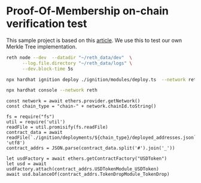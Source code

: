 # Proof-Of-Membership on-chain verification test

This sample project is based on this [article](https://soliditydeveloper.com/merkle-tree). We use this to test our own Merkle Tree implementation.

```BASH
reth node --dev  --datadir "~/reth_data/dev"  \
      --log.file.directory "~/reth_data/logs" \
      --dev.block-time 5s

npx hardhat ignition deploy ./ignition/modules/deploy.ts  --network reth

npx hardhat console --network reth
```

```JS
const network = await ethers.provider.getNetwork()
const chain_type = "chain-" + network.chainId.toString()

fs = require("fs")
util = require('util')
readFile = util.promisify(fs.readFile)
contract_data = await readFile(`./ignition/deployments/${chain_type}/deployed_addresses.json`, 'utf8')
contract_addrs = JSON.parse(contract_data.split('#').join('_'))

let usdFactory = await ethers.getContractFactory("USDToken")
let usd = await usdFactory.attach(contract_addrs.USDTokenModule_USDToken)
await usd.balanceOf(contract_addrs.TokenDropModule_TokenDrop)
```